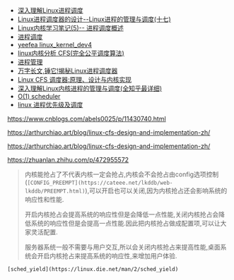 - [深入理解Linux进程调度](https://mp.weixin.qq.com/s?__biz=Mzg2OTc0ODAzMw==&mid=2247506713&idx=1&sn=38ca5f3af28d741b46e0197a5decd0a2&chksm=ce9ac737f9ed4e21f8a39efd85be7390863ab13faa9bafc1f031f1adef8b0c2b561f04302b20&scene=178&cur_album_id=2519398872503353344#rd)
- [Linux进程调度器的设计--Linux进程的管理与调度(十七)](https://blog.csdn.net/gatieme/article/details/51702662)
- [Linux内核学习笔记(5)-- 进程调度概述](https://www.cnblogs.com/tongye/p/9575602.html)
- [进程调度](https://blog.csdn.net/qq_38847853/article/details/80554515)
- [yeefea linux_kernel_dev4](https://yeefea.com/os/linux_kernel_dev4/)
- [linux内核分析 CFS(完全公平调度算法)](https://www.cnblogs.com/tianguiyu/articles/6091378.html)
- [进程管理](https://kernel.blog.csdn.net/article/details/51456569)
- [万字长文,锤它!揭秘Linux进程调度器](https://www.51cto.com/article/701537.html)
- [Linux CFS 调度器:原理、设计与内核实现](https://arthurchiao.art/blog/linux-cfs-design-and-implementation-zh/)
- [深入理解Linux内核进程的管理与调度(全知乎最详细)](https://zhuanlan.zhihu.com/p/472955572)
- [O(1) scheduler](https://en.wikipedia.org/wiki/O(1)_scheduler)
- [linux 进程优先级及调度](https://www.cnblogs.com/abels0025/p/11430740.html)

https://www.cnblogs.com/abels0025/p/11430740.html

https://arthurchiao.art/blog/linux-cfs-design-and-implementation-zh/

<https://arthurchiao.art/blog/linux-cfs-design-and-implementation-zh/>

https://zhuanlan.zhihu.com/p/472955572

> 内核能抢占了不代表内核一定会抢占,内核会不会抢占由config选项控制(`[CONFIG_PREEMPT](https://cateee.net/lkddb/web-lkddb/PREEMPT.html)`),可以开启也可以关闭,因为内核抢占还会影响系统的响应性和性能.
> 
> 开启内核抢占会提高系统的响应性但是会降低一点性能,关闭内核抢占会降低系统的响应性但是会提高一点性能.因此把内核抢占做成配置项,可以让大家灵活配置.
> 
> 服务器系统一般不需要与用户交互,所以会关闭内核抢占来提高性能,桌面系统会开启内核抢占来提高系统的响应性,来增加用户体验.

`[sched_yield](https://linux.die.net/man/2/sched_yield)`